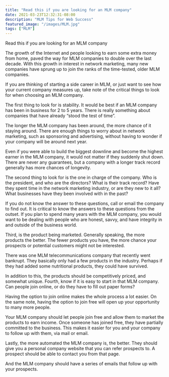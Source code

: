 ```yaml
---
title: "Read this if you are looking for an MLM company"
date: 2021-03-23T12:32:31-08:00
description: "MLM Tips for Web Success"
featured_image: "/images/MLM.jpg"
tags: ["MLM"]
---
```


Read this if you are looking for an MLM company


The growth of the Internet and people looking to earn some extra money from home, paved the way for MLM companies to double over the last decade. With this growth in interest in network marketing, many new companies have sprung up to join the ranks of the time-tested, older MLM companies. 

If you are thinking of starting a side career in MLM, or just want to see how your current company measures up, take note of the critical things to look for when choosing an MLM company.

The first thing to look for is stability. It would be best if an MLM company has been in business for 2 to 5 years. There is really something about companies that have already “stood the test of time”.

The longer the MLM company has been around, the more chance of it staying around. There are enough things to worry about in network marketing, such as sponsoring and advertising, without having to wonder if your company will be around next year. 

Even if you were able to build the biggest downline and become the highest earner in the MLM company, it would not matter if they suddenly shut down. There are never any guarantees, but a company with a longer track record generally has more chances of longevity.

The second thing to look for is the one in charge of the company. Who is the president, and who are the directors? What is their track record? Have they spent time in the network marketing industry, or are they new to it all? What businesses have they been involved with in the past? 

If you do not know the answer to these questions, call or email the company to find out. It is critical to know the answers to these questions from the outset. If you plan to spend many years with the MLM company, you would want to be dealing with people who are honest, savvy, and have integrity in and outside of the business world.

Third, is the product being marketed.  Generally speaking, the more products the better. The fewer products you have, the more chance your prospects or potential customers might not be interested. 

There was one MLM telecommunications company that recently went bankrupt. They basically only had a few products in the industry. Perhaps if they had added some nutritional products, they could have survived.

In addition to this, the products should be competitively priced, and somewhat unique.
Fourth, know if it is easy to start in that MLM company. Can people join online, or do they have to fill out paper forms? 

Having the option to join online makes the whole process a lot easier. On the same note, having the option to join free will open up your opportunity to many more people. 

Your MLM company should let people join free and allow them to market the products to earn income. Once someone has joined free, they have partially committed to the business. This makes it easier for you and your company to follow up with them, via mail or email.

Lastly, the more automated the MLM company is, the better. They should give you a personal company website that you can refer prospects to. A prospect should be able to contact you from that page. 

And the MLM company should have a series of emails that follow up with your prospects. 

